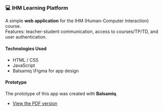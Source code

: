 ### 💻 IHM Learning Platform  

A simple **web application** for the IHM (Human-Computer Interaction) course.  
Features: teacher-student communication, access to courses/TP/TD, and user authentication.  

####  Technologies Used  
- HTML / CSS  
- JavaScript
- Balsamiq \Figma for app design

####  Prototype
The prototype of this app was created with **Balsamiq**.
- [View the PDF version](Prototype.pdf)
